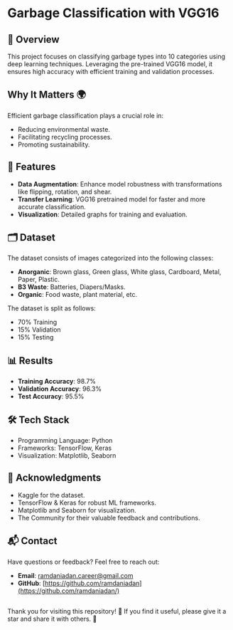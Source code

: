# Garbage Classification with VGG16


## 🌟 Overview

This project focuses on classifying garbage types into 10 categories using deep learning techniques. Leveraging the pre-trained VGG16 model, it ensures high accuracy with efficient training and validation processes.


## Why It Matters 🌍

Efficient garbage classification plays a crucial role in:
- Reducing environmental waste.
- Facilitating recycling processes.
- Promoting sustainability.


## 🚀 Features

- **Data Augmentation**: Enhance model robustness with transformations like flipping, rotation, and shear.
- **Transfer Learning**: VGG16 pretrained model for faster and more accurate classification.
- **Visualization**: Detailed graphs for training and evaluation.


## 🗂️ Dataset

The dataset consists of images categorized into the following classes:
- **Anorganic**: Brown glass, Green glass, White glass, Cardboard, Metal, Paper, Plastic.
- **B3 Waste**: Batteries, Diapers/Masks.
- **Organic**: Food waste, plant material, etc.

The dataset is split as follows:
- 70% Training
- 15% Validation
- 15% Testing


## 📊 Results

- **Training Accuracy**: 98.7%
- **Validation Accuracy**: 96.3%
- **Test Accuracy**: 95.5%


## 🛠️ Tech Stack

- Programming Language: Python
- Frameworks: TensorFlow, Keras
- Visualization: Matplotlib, Seaborn


## 🙌 Acknowledgments

- Kaggle for the dataset.
- TensorFlow & Keras for robust ML frameworks.
- Matplotlib and Seaborn for visualization.
- The Community for their valuable feedback and contributions.


## 📬 Contact

Have questions or feedback? Feel free to reach out:
- **Email**: ramdaniadan.career@gmail.com
- **GitHub**: [https://github.com/ramdaniadan](https://github.com/ramdaniadan/)


##
Thank you for visiting this repository! 🌟 If you find it useful, please give it a star and share it with others. 🙌
